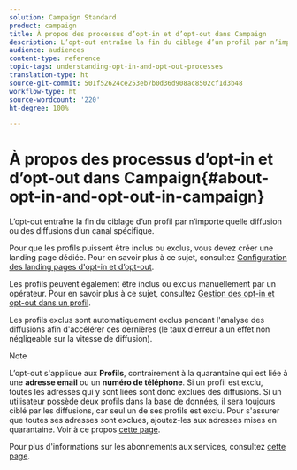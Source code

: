 ```yaml
---
solution: Campaign Standard
product: campaign
title: À propos des processus d’opt-in et d’opt-out dans Campaign
description: L’opt-out entraîne la fin du ciblage d’un profil par n’importe quelle diffusion ou des diffusions d’un canal spécifique.
audience: audiences
content-type: reference
topic-tags: understanding-opt-in-and-opt-out-processes
translation-type: ht
source-git-commit: 501f52624ce253eb7b0d36d908ac8502cf1d3b48
workflow-type: ht
source-wordcount: '220'
ht-degree: 100%

---
```



# À propos des processus d’opt-in et d’opt-out dans Campaign{#about-opt-in-and-opt-out-in-campaign}

L’opt-out entraîne la fin du ciblage d’un profil par n’importe quelle diffusion ou des diffusions d’un canal spécifique.

Pour que les profils puissent être inclus ou exclus, vous devez créer une landing page dédiée. Pour en savoir plus à ce sujet, consultez [Configuration des landing pages d&#39;opt-in et d’opt-out](../../audiences/using/managing-opt-in-and-opt-out-in-campaign.md#setting-up-opt-in-and-opt-out-landing-pages).

Les profils peuvent également être inclus ou exclus manuellement par un opérateur. Pour en savoir plus à ce sujet, consultez [Gestion des opt-in et opt-out dans un profil](../../audiences/using/managing-opt-in-and-opt-out-in-campaign.md#managing-opt-in-and-opt-out-from-a-profile).

Les profils exclus sont automatiquement exclus pendant l&#39;analyse des diffusions afin d&#39;accélérer ces dernières (le taux d&#39;erreur a un effet non négligeable sur la vitesse de diffusion).

>[!NOTE]
>
>L’opt-out s&#39;applique aux **Profils**, contrairement à la quarantaine qui est liée à une **adresse email** ou un **numéro de téléphone**. Si un profil est exclu, toutes les adresses qui y sont liées sont donc exclues des diffusions. Si un utilisateur possède deux profils dans la base de données, il sera toujours ciblé par les diffusions, car seul un de ses profils est exclu. Pour s&#39;assurer que toutes ses adresses sont exclues, ajoutez-les aux adresses mises en quarantaine. Voir à ce propos [cette page](../../sending/using/understanding-quarantine-management.md#identifying-quarantined-addresses-for-the-entire-platform).

Pour plus d&#39;informations sur les abonnements aux services, consultez [cette page](../../audiences/using/about-subscriptions.md).
